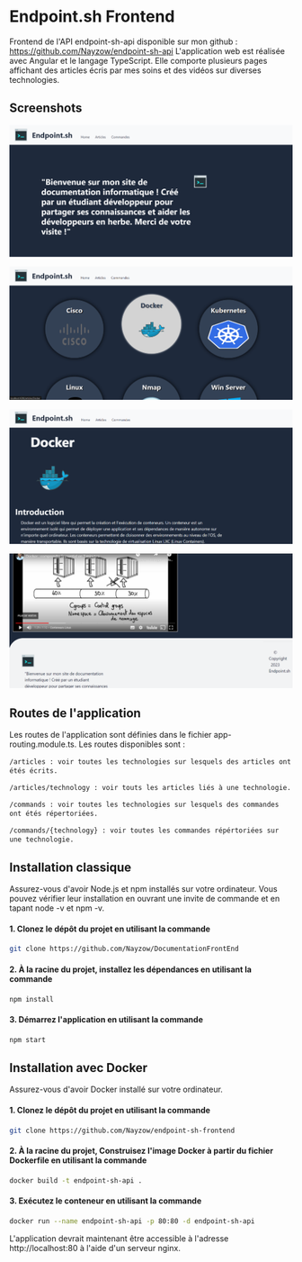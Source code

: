 # Endpoint.sh Frontend

Frontend de l'API endpoint-sh-api disponible sur mon github : https://github.com/Nayzow/endpoint-sh-api
L'application web est réalisée avec Angular et le langage TypeScript. Elle comporte plusieurs pages affichant des articles écris par mes soins et des vidéos sur diverses technologies.

## Screenshots

![img.png](resources%2Fimages%2Fscreenshots%2Fimg.png)

![img_1.png](resources%2Fimages%2Fscreenshots%2Fimg_1.png)

![img_2.png](resources%2Fimages%2Fscreenshots%2Fimg_2.png)

![img_3.png](resources%2Fimages%2Fscreenshots%2Fimg_3.png)

## Routes de l'application

Les routes de l'application sont définies dans le fichier app-routing.module.ts. Les routes disponibles sont :

```
/articles : voir toutes les technologies sur lesquels des articles ont étés écrits.
```

```
/articles/technology : voir touts les articles liés à une technologie.
```

```
/commands : voir toutes les technologies sur lesquels des commandes ont étés répertoriées.
```

```
/commands/{technology} : voir toutes les commandes répértoriées sur une technologie.
```

## Installation classique

Assurez-vous d'avoir Node.js et npm installés sur votre ordinateur. Vous pouvez vérifier leur installation en ouvrant une invite de commande et en tapant node -v et npm -v.

#### 1. Clonez le dépôt du projet en utilisant la commande 

```bash
git clone https://github.com/Nayzow/DocumentationFrontEnd
```

#### 2. À la racine du projet, installez les dépendances en utilisant la commande 

```bash
npm install
```

#### 3. Démarrez l'application en utilisant la commande 

```bash
npm start
```

## Installation avec Docker

Assurez-vous d'avoir Docker installé sur votre ordinateur.

#### 1. Clonez le dépôt du projet en utilisant la commande 

```bash
git clone https://github.com/Nayzow/endpoint-sh-frontend
```

#### 2. À la racine du projet, Construisez l'image Docker à partir du fichier Dockerfile en utilisant la commande 

```bash
docker build -t endpoint-sh-api .
```

#### 3. Exécutez le conteneur en utilisant la commande 

```bash
docker run --name endpoint-sh-api -p 80:80 -d endpoint-sh-api
```

L'application devrait maintenant être accessible à l'adresse http://localhost:80 à l'aide d'un serveur nginx.
